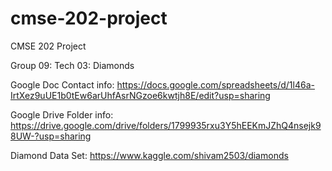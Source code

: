 # cmse-202-project

CMSE 202 Project

Group 09: Tech 03: Diamonds

Google Doc Contact info: https://docs.google.com/spreadsheets/d/1l46a-IrtXez9uUE1b0tEw6arUhfAsrNGzoe6kwtjh8E/edit?usp=sharing

Google Drive Folder info: https://drive.google.com/drive/folders/1799935rxu3Y5hEEKmJZhQ4nsejk98UW-?usp=sharing

Diamond Data Set: https://www.kaggle.com/shivam2503/diamonds
